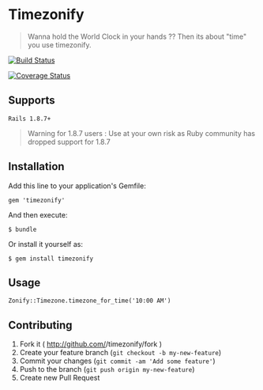 # Timezonify

> Wanna hold the World Clock in your hands ?? Then its about "time" you use timezonify.

[![Build Status](https://travis-ci.org/gemathon-warriors/zonify.png?branch=master)](https://travis-ci.org/gemathon-warriors/zonify)

[![Coverage Status](https://coveralls.io/repos/gemathon-warriors/zonify/badge.png)](https://coveralls.io/r/gemathon-warriors/zonify)

## Supports

    Rails 1.8.7+ 

> Warning for 1.8.7 users : Use at your own risk as Ruby community has dropped support for 1.8.7

## Installation

Add this line to your application's Gemfile:

    gem 'timezonify'

And then execute:

    $ bundle

Or install it yourself as:

    $ gem install timezonify

## Usage

	Zonify::Timezone.timezone_for_time('10:00 AM')

## Contributing

1. Fork it ( http://github.com/<my-github-username>/timezonify/fork )
2. Create your feature branch (`git checkout -b my-new-feature`)
3. Commit your changes (`git commit -am 'Add some feature'`)
4. Push to the branch (`git push origin my-new-feature`)
5. Create new Pull Request
